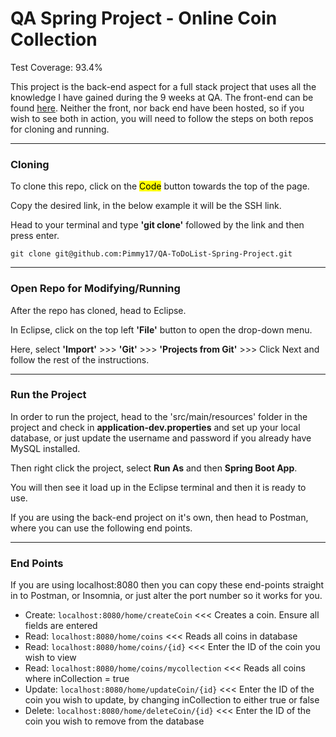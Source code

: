 # QA Spring Project - Online Coin Collection

Test Coverage: 93.4%

This project is the back-end aspect for a full stack project that uses all the knowledge I have gained during the 9 weeks at QA.
The front-end can be found [here](https://github.com/Pimmy17/QA-CoinCollection-FE).
Neither the front, nor back end have been hosted, so if you wish to see both in action, you will need to follow the steps on both repos for cloning and running.

---

### Cloning

To clone this repo, click on the <mark>Code</mark> button towards the top of the page.

Copy the desired link, in the below example it will be the SSH link.

Head to your terminal and type **'git clone'** followed by the link and then press enter.

`git clone git@github.com:Pimmy17/QA-ToDoList-Spring-Project.git`

---
### Open Repo for Modifying/Running
After the repo has cloned, head to Eclipse.

In Eclipse, click on the top left **'File'** button to open the drop-down menu.

Here, select **'Import'** >>> **'Git'** >>> **'Projects from Git'** >>> Click Next and follow the rest of the instructions.

---

### Run the Project
In order to run the project, head to the 'src/main/resources' folder in the project and check in **application-dev.properties** and set up your local database, or just update the username and password if you already have MySQL installed.

Then right click the project, select **Run As** and then **Spring Boot App**.

You will then see it load up in the Eclipse terminal and then it is ready to use.


If you are using the back-end project on it's own, then head to Postman, where you can use the following end points.

---
### End Points

If you are using localhost:8080 then you can copy these end-points straight in to Postman, or Insomnia, or just alter the port number so it works for you.

- Create: `localhost:8080/home/createCoin` <<< Creates a coin. Ensure all fields are entered
- Read: `localhost:8080/home/coins` <<< Reads all coins in database
- Read: `localhost:8080/home/coins/{id}` <<< Enter the ID of the coin you wish to view
- Read: `localhost:8080/home/coins/mycollection` <<< Reads all coins where inCollection = true
- Update: `localhost:8080/home/updateCoin/{id}` <<< Enter the ID of the coin you wish to update, by changing inCollection to either true or false
- Delete: `localhost:8080/home/deleteCoin/{id}` <<< Enter the ID of the coin you wish to remove from the database
